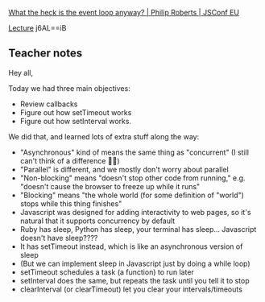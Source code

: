 [What the heck is the event loop anyway? | Philip Roberts | JSConf EU](https://www.youtube.com/watch?v=8aGhZQkoFbQ&t=2s)

[Lecture](https://us02web.zoom.us/rec/share/8XOWGtM9b3dem9WOSaRKhZk-G28fsjeL10iyHhC27VYekxJLypKIycw6kQ_oPtgy.eYvaIXWZpYsjIzs2)
j6AL==iB

## Teacher notes

Hey all,

Today we had three main objectives:

* Review callbacks
* Figure out how setTimeout works
* Figure out how setInterval works.

We did that, and learned lots of extra stuff along the way:
* "Asynchronous" kind of means the same thing as "concurrent" (I still can't think of a difference 🤷‍♀️)
* "Parallel" is different, and we mostly don't worry about parallel
* "Non-blocking" means "doesn't stop other code from running," e.g. "doesn't cause the browser to freeze up while it runs"
* "Blocking" means "the whole world (for some definition of "world") stops while this thing finishes"
* Javascript was designed for adding interactivity to web pages, so it's natural that it supports concurrency by default
* Ruby has sleep, Python has sleep, your terminal has sleep... Javascript doesn't have sleep????
* It has setTimeout instead, which is like an asynchronous version of sleep
* (But we can implement sleep in Javascript just by doing a while loop)
* setTimeout schedules a task (a function) to run later
* setInterval does the same, but repeats the task until you tell it to stop
* clearInterval (or clearTimeout) let you clear your intervals/timeouts